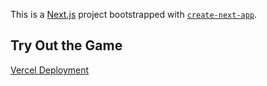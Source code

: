 This is a [Next.js](https://nextjs.org) project bootstrapped with [`create-next-app`](https://nextjs.org/docs/app/api-reference/cli/create-next-app).

## Try Out the Game

[Vercel Deployment](https://gridgame-nine.vercel.app/)
